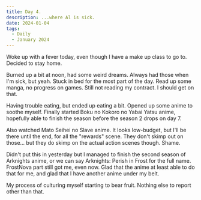 ```yaml
---
title: Day 4.
description: ...where Al is sick.
date: 2024-01-04
tags: 
  - Daily
  - January 2024
---
```

Woke up with a fever today, even though I have a make up class to go to. Decided to stay home.

Burned up a bit at noon, had some weird dreams. Always had those when I'm sick, but yeah. Stuck in bed for the most part of the day. Read up some manga, no progress on games. Still not reading my contract. I should get on that.

Having trouble eating, but ended up eating a bit. Opened up some anime to soothe myself. Finally started Boku no Kokoro no Yabai Yatsu anime, hopefully able to finish the season before the season 2 drops on day 7.

Also watched Mato Seihei no Slave anime. It looks low-budget, but I'll be there until the end, for all the "rewards" scene. They don't skimp out on those... but they do skimp on the actual action scenes though. Shame.

Didn't put this in yesterday but I managed to finish the second season of Arknights anime, or we can say Arknights: Perish in Frost for the full name. FrostNova part still got me, even now. Glad that the anime at least able to do that for me, and glad that I have another anime under my belt.

My process of culturing myself starting to bear fruit. Nothing else to report other than that.

